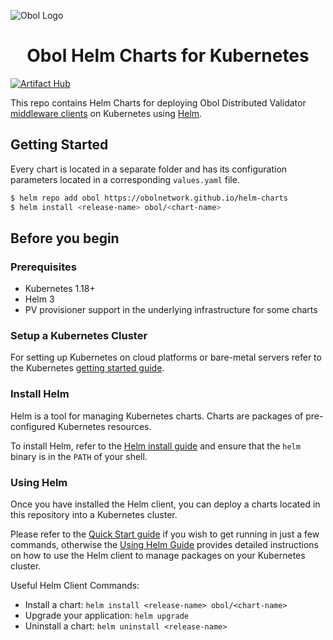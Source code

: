 ![Obol Logo](https://obol.tech/obolnetwork.png)

<h1 align="center">Obol Helm Charts for Kubernetes</h1>

[![Artifact Hub](https://img.shields.io/endpoint?url=https://artifacthub.io/badge/repository/charon)](https://artifacthub.io/packages/search?repo=charon)

This repo contains Helm Charts for deploying Obol Distributed Validator [middleware clients](https://github.com/ObolNetwork/charon) on Kubernetes using [Helm](https://helm.sh/).  

## Getting Started

Every chart is located in a separate folder and has its configuration parameters located in a corresponding `values.yaml` file.

```bash
$ helm repo add obol https://obolnetwork.github.io/helm-charts
$ helm install <release-name> obol/<chart-name>
```

## Before you begin

### Prerequisites

- Kubernetes 1.18+
- Helm 3
- PV provisioner support in the underlying infrastructure for some charts

### Setup a Kubernetes Cluster

For setting up Kubernetes on cloud platforms or bare-metal servers refer to the
Kubernetes [getting started guide](http://kubernetes.io/docs/getting-started-guides/).

### Install Helm

Helm is a tool for managing Kubernetes charts. Charts are packages of pre-configured Kubernetes resources.

To install Helm, refer to the [Helm install guide](https://github.com/helm/helm#install) and ensure that the `helm`
binary is in the `PATH` of your shell.

### Using Helm

Once you have installed the Helm client, you can deploy a charts located in this repository into a Kubernetes cluster.

Please refer to the [Quick Start guide](https://helm.sh/docs/intro/quickstart/) if you wish to get running in just a few
commands, otherwise the [Using Helm Guide](https://helm.sh/docs/intro/using_helm/) provides detailed instructions on how
to use the Helm client to manage packages on your Kubernetes cluster.

Useful Helm Client Commands:

* Install a chart: `helm install <release-name> obol/<chart-name>`
* Upgrade your application: `helm upgrade`
* Uninstall a chart: `helm uninstall <release-name>`
